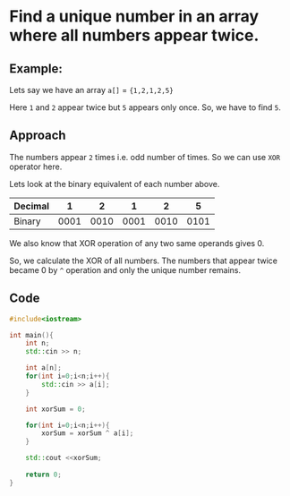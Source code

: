 # Find a unique number in an array where all numbers appear twice.

## Example:

Lets say we have an array `a[]` = `{1,2,1,2,5}`

Here `1` and `2` appear twice but `5` appears only once. So, we have to find `5`.

## Approach

The numbers appear `2` times i.e. odd number of times. So we can use `XOR` operator here.

Lets look at the binary equivalent of each number above.

|  Decimal  |  1  |  2  |  1  |  2  |  5  |
|------|-----|-----|-----|-----|-----|
| Binary| 0001| 0010| 0001| 0010| 0101|

We also know that XOR operation of any two same operands gives 0.

So, we calculate the XOR of all numbers. The numbers that appear twice became 0 by `^` operation and only the unique number remains.



## Code

```cpp
#include<iostream>

int main(){
	int n;
	std::cin >> n;

	int a[n];
	for(int i=0;i<n;i++){
		std::cin >> a[i];
	}

	int xorSum = 0;

	for(int i=0;i<n;i++){
		xorSum = xorSum ^ a[i];
	}

	std::cout <<xorSum;
	
	return 0;
}
```
